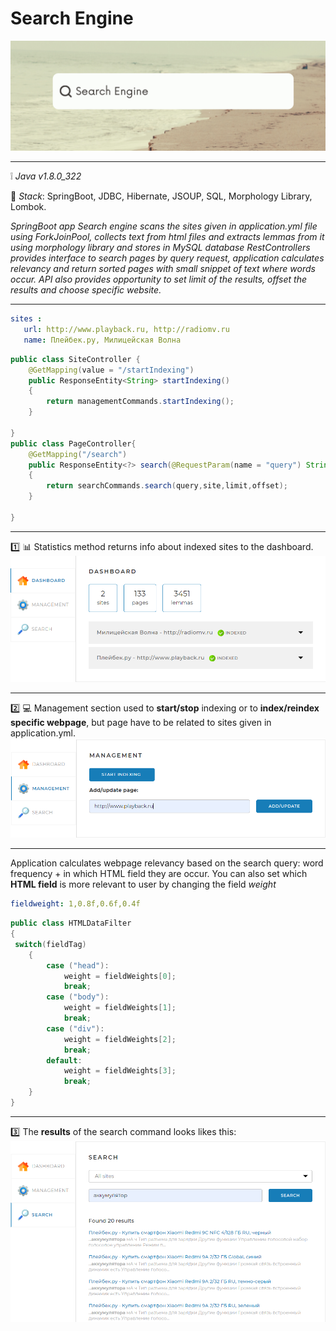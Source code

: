 # Search Engine

![img_4.png](img_4.png)
____
:grey_exclamation: _Java v1.8.0_322_

 :page_facing_up: _Stack_:
SpringBoot,
JDBC,
Hibernate,
JSOUP,
SQL,
Morphology Library,
Lombok.

__SpringBoot app Search engine scans the sites given in application.yml file using ForkJoinPool,
collects text from html files and extracts lemmas from it using morphology library and stores in MySQL database
RestControllers provides interface to search pages by query request, application calculates relevancy  and return sorted pages with small snippet of text where words occur._
_API also provides opportunity to set limit of the results, offset the results and choose specific website.__


____
 ```yaml
sites :
    url: http://www.playback.ru, http://radiomv.ru
    name: Плейбек.ру, Милицейская Волна
```

```java
public class SiteController {
    @GetMapping(value = "/startIndexing")
    public ResponseEntity<String> startIndexing() 
    {
        return managementCommands.startIndexing();
    }

}
public class PageController{
    @GetMapping("/search")
    public ResponseEntity<?> search(@RequestParam(name = "query") String query) 
    {
        return searchCommands.search(query,site,limit,offset);
    }

}
```
____
:one: :bar_chart: Statistics method returns info about indexed sites to the dashboard.
![img.png](img.png)
____

:two: :computer: Management section used to **start/stop** indexing or to **index/reindex specific webpage**, but page have to be related to sites given in application.yml. 
![img_1.png](img_1.png)
____

Application calculates webpage relevancy based on the search query: word frequency + in which HTML field they are occur.
You can also set which **HTML field** is more relevant to user by changing the field _weight_
```yaml
fieldweight: 1,0.8f,0.6f,0.4f
```
```java
public class HTMLDataFilter 
{
 switch(fieldTag)
    {
        case ("head"):
            weight = fieldWeights[0];
            break;
        case ("body"):
            weight = fieldWeights[1];
            break;
        case ("div"):
            weight = fieldWeights[2];
            break;
        default:
            weight = fieldWeights[3];
            break;
    }
}
```
____
:three: The **results** of the search command looks likes this:
![img_3.png](img_3.png)

